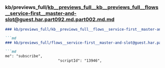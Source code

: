 ### kb/previews_full/kb__previews_full__kb__previews_full__flows__service-first__master-and-slot@guest.har.part092.md.part002.md.md

```md
### kb/previews_full/kb__previews_full__flows__service-first__master-and-slot@guest.har.part092.md.part002.md

```md
### kb/previews_full/flows__service-first__master-and-slot@guest.har.part092.md (part 002)

```md
me": "subscribe",
                        "scriptId": "13946",
       
```

```

```

```
